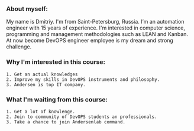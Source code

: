 ### About myself:
My name is Dmitriy. I'm from Saint-Petersburg, Russia. I’m an automation engineer with 15 years of experience. I'm interested in computer science,
programming and management methodologies such as LEAN and Kanban.
At now become DevOPS engineer employee is my dream and strong challenge. 
### Why I'm interested in this course:
```
1. Get an actual knowledges                                                                           
2. Improve my skills in DevOPS instruments and philosophy. 
3. Andersen is top IT company.                                                               
```

### What I'm waiting from this course:

```
1. Get a lot of knowlenge.
2. Join to community of DevOPS students an professionals.
3. Take a chance to join Andersenlab command.
```

